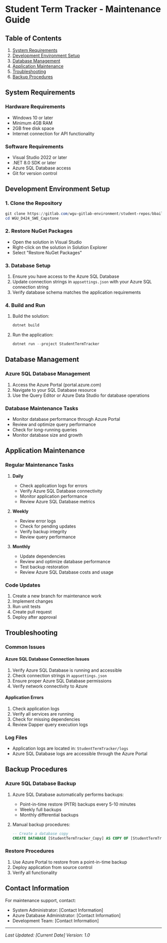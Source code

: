 # Student Term Tracker - Maintenance Guide

## Table of Contents
1. [System Requirements](#system-requirements)
2. [Development Environment Setup](#development-environment-setup)
3. [Database Management](#database-management)
4. [Application Maintenance](#application-maintenance)
5. [Troubleshooting](#troubleshooting)
6. [Backup Procedures](#backup-procedures)

## System Requirements

### Hardware Requirements
- Windows 10 or later
- Minimum 4GB RAM
- 2GB free disk space
- Internet connection for API functionality

### Software Requirements
- Visual Studio 2022 or later
- .NET 8.0 SDK or later
- Azure SQL Database access
- Git for version control

## Development Environment Setup

### 1. Clone the Repository
```powershell
git clone https://gitlab.com/wgu-gitlab-environment/student-repos/bbail39/d424-software-engineering-capstone.git
cd WGU_D424_SWE_Capstone
```

### 2. Restore NuGet Packages
- Open the solution in Visual Studio
- Right-click on the solution in Solution Explorer
- Select "Restore NuGet Packages"

### 3. Database Setup
1. Ensure you have access to the Azure SQL Database
2. Update connection strings in `appsettings.json` with your Azure SQL connection string
3. Verify database schema matches the application requirements

### 4. Build and Run
1. Build the solution:
   ```powershell
   dotnet build
   ```
2. Run the application:
   ```powershell
   dotnet run --project StudentTermTracker
   ```

## Database Management

### Azure SQL Database Management
1. Access the Azure Portal (portal.azure.com)
2. Navigate to your SQL Database resource
3. Use the Query Editor or Azure Data Studio for database operations

### Database Maintenance Tasks
- Monitor database performance through Azure Portal
- Review and optimize query performance
- Check for long-running queries
- Monitor database size and growth

## Application Maintenance

### Regular Maintenance Tasks
1. **Daily**
   - Check application logs for errors
   - Verify Azure SQL Database connectivity
   - Monitor application performance
   - Review Azure SQL Database metrics

2. **Weekly**
   - Review error logs
   - Check for pending updates
   - Verify backup integrity
   - Review query performance

3. **Monthly**
   - Update dependencies
   - Review and optimize database performance
   - Test backup restoration
   - Review Azure SQL Database costs and usage

### Code Updates
1. Create a new branch for maintenance work
2. Implement changes
3. Run unit tests
4. Create pull request
5. Deploy after approval

## Troubleshooting

### Common Issues

#### Azure SQL Database Connection Issues
1. Verify Azure SQL Database is running and accessible
2. Check connection strings in `appsettings.json`
3. Ensure proper Azure SQL Database permissions
4. Verify network connectivity to Azure

#### Application Errors
1. Check application logs
2. Verify all services are running
3. Check for missing dependencies
4. Review Dapper query execution logs

### Log Files
- Application logs are located in: `StudentTermTracker/logs`
- Azure SQL Database logs are accessible through the Azure Portal

## Backup Procedures

### Azure SQL Database Backup
1. Azure SQL Database automatically performs backups:
   - Point-in-time restore (PITR) backups every 5-10 minutes
   - Weekly full backups
   - Monthly differential backups

2. Manual backup procedures:
   ```sql
   -- Create a database copy
   CREATE DATABASE [StudentTermTracker_Copy] AS COPY OF [StudentTermTracker]
   ```

### Restore Procedures
1. Use Azure Portal to restore from a point-in-time backup
2. Deploy application from source control
3. Verify all functionality

## Contact Information
For maintenance support, contact:
- System Administrator: [Contact Information]
- Azure Database Administrator: [Contact Information]
- Development Team: [Contact Information]

---

*Last Updated: [Current Date]*
*Version: 1.0* 